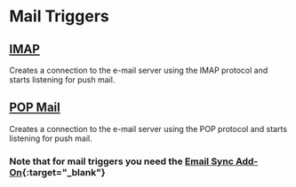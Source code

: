 # Mail Triggers

## [IMAP](imap.html)

Creates a connection to the e-mail server using the IMAP protocol and starts listening for push mail.

## [POP Mail](pop-mail.html)

Creates a connection to the e-mail server using the POP protocol and starts listening for push mail.

### Note that for mail triggers you need the [Email Sync Add-On](https://www.dnnsharp.com/dnn/integrations/email-sync){:target="_blank"}